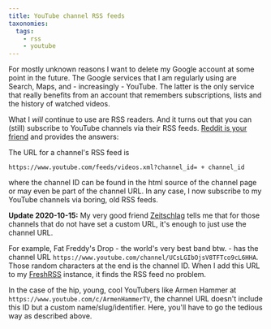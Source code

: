 ```yaml
---
title: YouTube channel RSS feeds
taxonomies:
  tags:
    - rss
    - youtube
---
```


For mostly unknown reasons I want to delete my Google account at some point in the future. The Google services that I am regularly using are Search, Maps, and - increasingly - YouTube. The latter is the only service that really benefits from an account that remembers subscriptions, lists and the history of watched videos.

What I _will_ continue to use are RSS readers. And it turns out that you can (still) subscribe to YouTube channels via their RSS feeds. [Reddit is your friend](https://www.reddit.com/r/privacy/comments/7meku7/alternative_to_youtube_account_youtube_rss/) and provides the answers:

The URL for a channel's RSS feed is

```
https://www.youtube.com/feeds/videos.xml?channel_id= + channel_id
```

where the channel ID can be found in the html source of the channel page or may even be part of the channel URL. In any case, I now subscribe to my YouTube channels via boring, old RSS feeds.

**Update 2020-10-15:** My very good friend [Zeitschlag](https://bullenscheisse.de/) tells me that for those channels that do not have set a custom URL, it's enough to just use the channel URL.

For example, Fat Freddy's Drop - the world's very best band btw. - has the channel URL `https://www.youtube.com/channel/UCsLGIbOjsV8TFTco9cL6HHA`. Those random characters at the end is the channel ID. When I add this URL to my [FreshRSS](https://freshrss.org/) instance, it finds the RSS feed no problem.

In the case of the hip, young, cool YouTubers like Armen Hammer at `https://www.youtube.com/c/ArmenHammerTV`, the channel URL doesn't include this ID but a custom name/slug/identifier. Here, you'll have to go the tedious way as described above.
